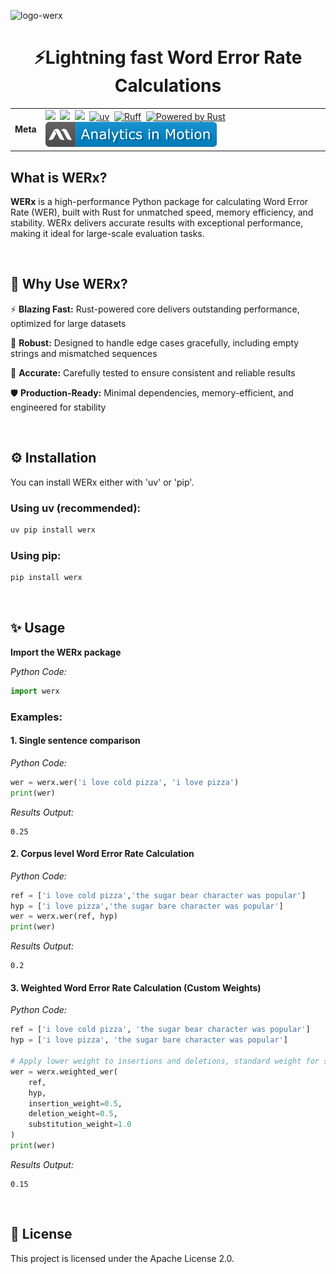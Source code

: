 ![logo-werx](https://github.com/user-attachments/assets/26701780-4809-433d-9920-38c221bd016b)

<h1 align="center">⚡Lightning fast Word Error Rate Calculations</h1>


<!-- badges: start -->

<div align="center">
  <table>
    <tr>
      <td><strong>Meta</strong></td>
      <td>
        <a href="https://pypi.org/project/werx/"><img src="https://img.shields.io/pypi/v/werx?label=PyPI&color=blue"></a>&nbsp;
        <a href="https://www.python.org/downloads/"><img src="https://img.shields.io/badge/python-3.10%7C3.11%7C3.12%7C3.13-blue?logo=python&logoColor=ffdd54"></a>&nbsp;
        <a href="https://github.com/analyticsinmotion/werx/blob/main/LICENSE"><img src="https://img.shields.io/badge/License-Apache_2.0-blue.svg"></a>&nbsp;
        <a href="https://github.com/astral-sh/uv"><img src="https://img.shields.io/endpoint?url=https://raw.githubusercontent.com/astral-sh/uv/main/assets/badge/v0.json" alt="uv"></a>&nbsp;
        <a href="https://github.com/astral-sh/ruff"><img src="https://img.shields.io/endpoint?url=https://raw.githubusercontent.com/astral-sh/ruff/main/assets/badge/v2.json" alt="Ruff"></a>&nbsp;
        <a href="https://www.rust-lang.org"><img src="https://img.shields.io/badge/Powered%20by-Rust-black?logo=rust&logoColor=white" alt="Powered by Rust"></a>&nbsp;
        <a href="https://www.analyticsinmotion.com"><img src="https://raw.githubusercontent.com/analyticsinmotion/.github/main/assets/images/analytics-in-motion-github-badge-rounded.svg" alt="Analytics in Motion"></a>
        <!-- &nbsp;
        <a href="https://pypi.org/project/werx/"><img src="https://img.shields.io/pypi/dm/werx?label=PyPI%20downloads"></a>&nbsp;
        <a href="https://pepy.tech/project/werx"><img src="https://static.pepy.tech/badge/werx"></a>
        -->
      </td>
    </tr>
  </table>
</div>

<!-- badges: end -->


## What is WERx?

**WERx** is a high-performance Python package for calculating Word Error Rate (WER), built with Rust for unmatched speed, memory efficiency, and stability. WERx delivers accurate results with exceptional performance, making it ideal for large-scale evaluation tasks.

<br/>

## 🚀 Why Use WERx?

⚡ **Blazing Fast:** Rust-powered core delivers outstanding performance, optimized for large datasets<br>

🧩 **Robust:** Designed to handle edge cases gracefully, including empty strings and mismatched sequences<br>

📐 **Accurate:** Carefully tested to ensure consistent and reliable results<br>

🛡️ **Production-Ready:** Minimal dependencies, memory-efficient, and engineered for stability<br> 

<br/>

## ⚙️ Installation

You can install WERx either with 'uv' or 'pip'.

### Using uv (recommended):
```bash
uv pip install werx
```

### Using pip:
```bash
pip install werx
```

<br/>

## ✨ Usage
**Import the WERx package**

*Python Code:*
```python
import werx
```

### Examples:

#### 1. Single sentence comparison

*Python Code:*
```python
wer = werx.wer('i love cold pizza', 'i love pizza')
print(wer)
```

*Results Output:*
```
0.25
```

#### 2. Corpus level Word Error Rate Calculation

*Python Code:*
```python
ref = ['i love cold pizza','the sugar bear character was popular']
hyp = ['i love pizza','the sugar bare character was popular']
wer = werx.wer(ref, hyp)
print(wer)
```

*Results Output:*
```
0.2
```

#### 3. Weighted Word Error Rate Calculation (Custom Weights)

*Python Code:*
```python
ref = ['i love cold pizza', 'the sugar bear character was popular']
hyp = ['i love pizza', 'the sugar bare character was popular']

# Apply lower weight to insertions and deletions, standard weight for substitutions
wer = werx.weighted_wer(
    ref, 
    hyp, 
    insertion_weight=0.5, 
    deletion_weight=0.5, 
    substitution_weight=1.0
)
print(wer)
```

*Results Output:*
```
0.15
```

<br/>

## 📄 License

This project is licensed under the Apache License 2.0.



